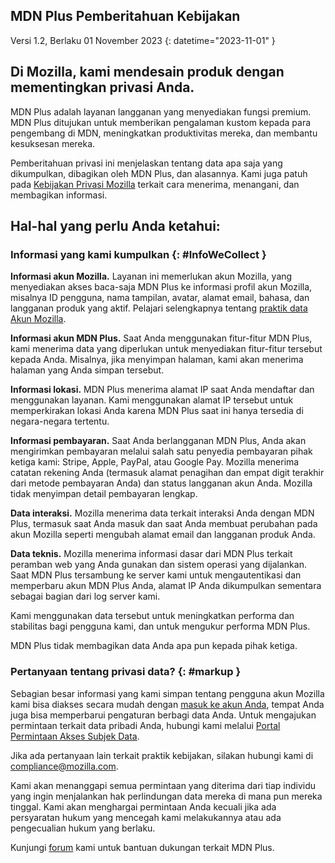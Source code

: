 ## <span class="privacy-header-firefox">MDN Plus</span> <span class="privacy-header-policy">Pemberitahuan Kebijakan</span> 

Versi 1.2, Berlaku 01 November 2023
{: datetime="2023-11-01" }

## Di Mozilla, kami mendesain produk dengan mementingkan privasi Anda.

MDN Plus adalah layanan langganan yang menyediakan fungsi premium. MDN Plus ditujukan untuk memberikan pengalaman kustom kepada para pengembang di MDN, meningkatkan produktivitas mereka, dan membantu kesuksesan mereka.

Pemberitahuan privasi ini menjelaskan tentang data apa saja yang dikumpulkan, dibagikan oleh MDN Plus, dan alasannya. Kami juga patuh pada [Kebijakan Privasi Mozilla](https://www.mozilla.org/privacy/) terkait cara menerima, menangani, dan membagikan informasi.

## Hal-hal yang perlu Anda ketahui:

### Informasi yang kami kumpulkan {: #InfoWeCollect }

__Informasi akun Mozilla.__ Layanan ini memerlukan akun Mozilla, yang menyediakan akses baca-saja MDN Plus ke informasi profil akun Mozilla, misalnya ID pengguna, nama tampilan, avatar, alamat email, bahasa, dan langganan produk yang aktif. Pelajari selengkapnya tentang [praktik data Akun Mozilla](https://www.mozilla.org/privacy/mozilla-accounts).

__Informasi akun MDN Plus.__ Saat Anda menggunakan fitur-fitur MDN Plus, kami menerima data yang diperlukan untuk menyediakan fitur-fitur tersebut kepada Anda. Misalnya, jika menyimpan halaman, kami akan menerima halaman yang Anda simpan tersebut.

__Informasi lokasi.__ MDN Plus menerima alamat IP saat Anda mendaftar dan menggunakan layanan. Kami menggunakan alamat IP tersebut untuk memperkirakan lokasi Anda karena MDN Plus saat ini hanya tersedia di negara-negara tertentu.

__Informasi pembayaran.__ Saat Anda berlangganan MDN Plus, Anda akan mengirimkan pembayaran melalui salah satu penyedia pembayaran pihak ketiga kami: Stripe, Apple, PayPal, atau Google Pay. Mozilla menerima catatan rekening Anda (termasuk alamat penagihan dan empat digit terakhir dari metode pembayaran Anda) dan status langganan akun Anda. Mozilla tidak menyimpan detail pembayaran lengkap.

__Data interaksi.__ Mozilla menerima data terkait interaksi Anda dengan MDN Plus, termasuk saat Anda masuk dan saat Anda membuat perubahan pada akun Mozilla seperti mengubah alamat email dan langganan produk Anda.

__Data teknis.__ Mozilla menerima informasi dasar dari MDN Plus terkait peramban web yang Anda gunakan dan sistem operasi yang dijalankan. Saat MDN Plus tersambung ke server kami untuk mengautentikasi dan memperbaru akun MDN Plus Anda, alamat IP Anda dikumpulkan sementara sebagai bagian dari log server kami. 

Kami menggunakan data tersebut untuk meningkatkan performa dan stabilitas bagi pengguna kami, dan untuk mengukur performa MDN Plus.

MDN Plus tidak membagikan data Anda apa pun kepada pihak ketiga.

### Pertanyaan tentang privasi data? {: #markup }

Sebagian besar informasi yang kami simpan tentang pengguna akun Mozilla kami bisa diakses secara mudah dengan [masuk ke akun Anda](https://accounts.firefox.com/signin), tempat Anda juga bisa memperbarui pengaturan berbagi data Anda. Untuk mengajukan permintaan terkait data pribadi Anda, hubungi kami melalui [Portal Permintaan Akses Subjek Data](https://privacyportal.onetrust.com/webform/1350748f-7139-405c-8188-22740b3b5587/4ba08202-2ede-4934-a89e-f0b0870f95f0).

Jika ada pertanyaan lain terkait praktik kebijakan, silakan hubungi kami di compliance@mozilla.com.

Kami akan menanggapi semua permintaan yang diterima dari tiap individu yang ingin menjalankan hak perlindungan data mereka di mana pun mereka tinggal. Kami akan menghargai permintaan Anda kecuali jika ada persyaratan hukum yang mencegah kami melakukannya atau ada pengecualian hukum yang berlaku.

Kunjungi [forum](https://support.mozilla.org/) kami untuk bantuan dukungan terkait MDN Plus.
